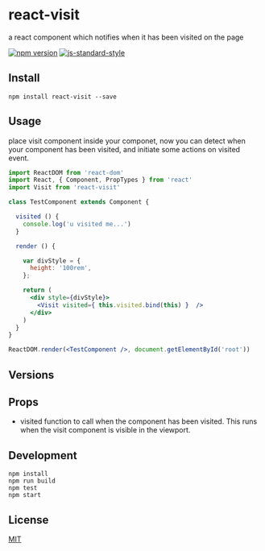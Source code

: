 # react-visit

a react component which notifies when it has been visited on the page

[![npm version](https://badge.fury.io/js/react-search.svg)](https://badge.fury.io/js/react-search)
[![js-standard-style](https://img.shields.io/badge/code%20style-standard-brightgreen.svg?style=flat)](https://github.com/feross/standard)

## Install

`npm install react-visit --save`

## Usage

place visit component inside your componet, now you can detect when your component has been visited,
and initiate some actions on visited event.

```jsx
import ReactDOM from 'react-dom'
import React, { Component, PropTypes } from 'react'
import Visit from 'react-visit'

class TestComponent extends Component {

  visited () {
    console.log('u visited me...')
  }

  render () {

    var divStyle = {
      height: '100rem',
    };

    return (
      <div style={divStyle}>
        <Visit visited={ this.visited.bind(this) }  />
      </div>
    )
  }
}

ReactDOM.render(<TestComponent />, document.getElementById('root'))

```

## Versions

## Props

- visited
function to call when the component has been visited. This runs when the visit component is visible in the viewport.

## Development
    npm install
    npm run build
    npm test
    npm start

## License

[MIT](http://isekivacenz.mit-license.org/)
